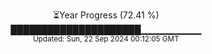 <p align="center">
⏳Year Progress (72.41 %)<br>
█████████████████████▁▁▁▁▁▁▁▁▁ <br>
<sub>Updated: Sun, 22 Sep 2024 00:12:05 GMT</sub>
</p>

